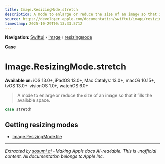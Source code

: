 ```yaml
---
title: Image.ResizingMode.stretch
description: A mode to enlarge or reduce the size of an image so that it fills the available space.
source: https://developer.apple.com/documentation/swiftui/image/resizingmode/stretch
timestamp: 2025-10-29T00:13:33.571Z
---
```


**Navigation:** [Swiftui](/documentation/swiftui) › [image](/documentation/swiftui/image) › [resizingmode](/documentation/swiftui/image/resizingmode)

**Case**

# Image.ResizingMode.stretch

**Available on:** iOS 13.0+, iPadOS 13.0+, Mac Catalyst 13.0+, macOS 10.15+, tvOS 13.0+, visionOS 1.0+, watchOS 6.0+

> A mode to enlarge or reduce the size of an image so that it fills the available space.

```swift
case stretch
```

## Getting resizing modes

- [Image.ResizingMode.tile](/documentation/swiftui/image/resizingmode/tile)

---

*Extracted by [sosumi.ai](https://sosumi.ai) - Making Apple docs AI-readable.*
*This is unofficial content. All documentation belongs to Apple Inc.*
